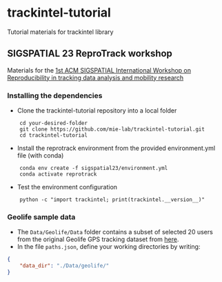 # trackintel-tutorial
Tutorial materials for trackintel library

## SIGSPATIAL 23 ReproTrack workshop

Materials for the [1st ACM SIGSPATIAL International Workshop on Reproducibility in tracking data analysis and mobility research](https://mie-lab.github.io/reprotrack/)

### Installing the dependencies
- Clone the trackintel-tutorial repository into a local folder
```shell
    cd your-desired-folder
    git clone https://github.com/mie-lab/trackintel-tutorial.git
    cd trackintel-tutorial
```
- Install the reprotrack environment from the provided environment.yml file (with conda)
```shell
    conda env create -f sigspatial23/environment.yml
    conda activate reprotrack
```
- Test the environment configuration
```shell
    python -c "import trackintel; print(trackintel.__version__)"
```

### Geolife sample data 
- The `Data/Geolife/Data` folder contains a subset of selected 20 users from the original Geolife GPS tracking dataset from [here](https://www.microsoft.com/en-us/download/details.aspx?id=52367). 
- In the file `paths.json`, define your working directories by writing:

```json
{
    "data_dir": "./Data/geolife/"
}
```
